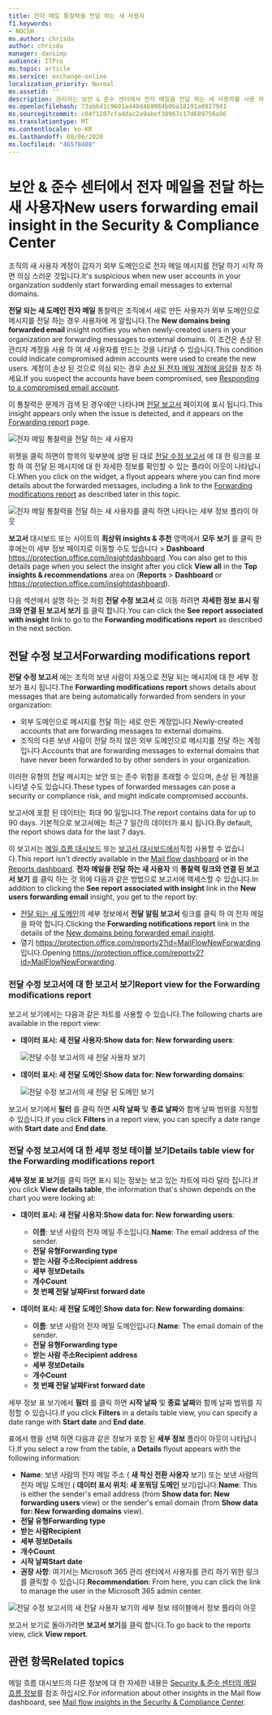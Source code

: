 ```yaml
---
title: 전자 메일 통찰력을 전달 하는 새 사용자
f1.keywords:
- NOCSH
ms.author: chrisda
author: chrisda
manager: dansimp
audience: ITPro
ms.topic: article
ms.service: exchange-online
localization_priority: Normal
ms.assetid: ''
description: 관리자는 보안 & 준수 센터에서 전자 메일을 전달 하는 새 사용자를 사용 하 여 조직의 사용자가 새 도메인으로 메시지를 전달 하는 경우 조사 하는 방법을 배울 수 있습니다.
ms.openlocfilehash: 73ab6d1c9601ad40d469984b0ba18191a0917941
ms.sourcegitcommit: c04f1207cfaddac2a9abef38967c17d689756a96
ms.translationtype: MT
ms.contentlocale: ko-KR
ms.lasthandoff: 08/06/2020
ms.locfileid: "46578408"
---
```

# <a name="new-users-forwarding-email-insight-in-the-security--compliance-center"></a><span data-ttu-id="e8351-103">보안 & 준수 센터에서 전자 메일을 전달 하는 새 사용자</span><span class="sxs-lookup"><span data-stu-id="e8351-103">New users forwarding email insight in the Security & Compliance Center</span></span>

<span data-ttu-id="e8351-104">조직의 새 사용자 계정이 갑자기 외부 도메인으로 전자 메일 메시지를 전달 하기 시작 하면 의심 스러운 것입니다.</span><span class="sxs-lookup"><span data-stu-id="e8351-104">It's suspicious when new user accounts in your organization suddenly start forwarding email messages to external domains.</span></span>

<span data-ttu-id="e8351-105">**전달 되는 새 도메인 전자 메일** 통찰력은 조직에서 새로 만든 사용자가 외부 도메인으로 메시지를 전달 하는 경우 사용자에 게 알립니다.</span><span class="sxs-lookup"><span data-stu-id="e8351-105">The **New domains being forwarded email** insight notifies you when newly-created users in your organization are forwarding messages to external domains.</span></span> <span data-ttu-id="e8351-106">이 조건은 손상 된 관리자 계정을 사용 하 여 새 사용자를 만드는 것을 나타낼 수 있습니다.</span><span class="sxs-lookup"><span data-stu-id="e8351-106">This condition could indicate compromised admin accounts were used to create the new users.</span></span> <span data-ttu-id="e8351-107">계정이 손상 된 것으로 의심 되는 경우 [손상 된 전자 메일 계정에 응답](https://docs.microsoft.com/microsoft-365/security/office-365-security/responding-to-a-compromised-email-account)을 참조 하세요.</span><span class="sxs-lookup"><span data-stu-id="e8351-107">If you suspect the accounts have been compromised, see [Responding to a compromised email account](https://docs.microsoft.com/microsoft-365/security/office-365-security/responding-to-a-compromised-email-account).</span></span>

<span data-ttu-id="e8351-108">이 통찰력은 문제가 검색 된 경우에만 나타나며 [전달 보고서](view-mail-flow-reports.md#forwarding-report) 페이지에 표시 됩니다.</span><span class="sxs-lookup"><span data-stu-id="e8351-108">This insight appears only when the issue is detected, and it appears on the [Forwarding report](view-mail-flow-reports.md#forwarding-report) page.</span></span>

![전자 메일 통찰력을 전달 하는 새 사용자](../../media/mfi-new-users-forwarding-email.png)

<span data-ttu-id="e8351-110">위젯을 클릭 하면이 항목의 뒷부분에 설명 된 대로 [전달 수정 보고서](#forwarding-modifications-report) 에 대 한 링크를 포함 하 여 전달 된 메시지에 대 한 자세한 정보를 확인할 수 있는 플라이 아웃이 나타납니다.</span><span class="sxs-lookup"><span data-stu-id="e8351-110">When you click on the widget, a flyout appears where you can find more details about the forwarded messages, including a link to the [Forwarding modifications report](#forwarding-modifications-report) as described later in this topic.</span></span>

![전자 메일 통찰력을 전달 하는 새 사용자를 클릭 하면 나타나는 세부 정보 플라이 아웃](../../media/mfi-new-users-forwarding-email-details.png)

<span data-ttu-id="e8351-112">**보고서** 대시보드 또는 사이트의 **최상위 insights & 추천** 영역에서 **모두 보기** 를 클릭 한 후에는이 세부 정보 페이지로 이동할 수도 있습니다 \> **Dashboard** <https://protection.office.com/insightdashboard> .</span><span class="sxs-lookup"><span data-stu-id="e8351-112">You can also get to this details page when you select the insight after you click **View all** in the **Top insights & recommendations** area on (**Reports** \> **Dashboard** or <https://protection.office.com/insightdashboard>).</span></span>

<span data-ttu-id="e8351-113">다음 섹션에서 설명 하는 것 처럼 **전달 수정 보고서** 로 이동 하려면 **자세한 정보 표시 링크와 연결 된 보고서 보기** 를 클릭 합니다.</span><span class="sxs-lookup"><span data-stu-id="e8351-113">You can click the **See report associated with insight** link to go to the **Forwarding modifications report** as described in the next section.</span></span>

## <a name="forwarding-modifications-report"></a><span data-ttu-id="e8351-114">전달 수정 보고서</span><span class="sxs-lookup"><span data-stu-id="e8351-114">Forwarding modifications report</span></span>

<span data-ttu-id="e8351-115">**전달 수정 보고서** 에는 조직의 보낸 사람이 자동으로 전달 되는 메시지에 대 한 세부 정보가 표시 됩니다.</span><span class="sxs-lookup"><span data-stu-id="e8351-115">The **Forwarding modifications report** shows details about messages that are being automatically forwarded from senders in your organization:</span></span>

- <span data-ttu-id="e8351-116">외부 도메인으로 메시지를 전달 하는 새로 만든 계정입니다.</span><span class="sxs-lookup"><span data-stu-id="e8351-116">Newly-created accounts that are forwarding messages to external domains.</span></span>
- <span data-ttu-id="e8351-117">조직의 다른 보낸 사람이 전달 하지 않은 외부 도메인으로 메시지를 전달 하는 계정입니다.</span><span class="sxs-lookup"><span data-stu-id="e8351-117">Accounts that are forwarding messages to external domains that have never been forwarded to by other senders in your organization.</span></span>

<span data-ttu-id="e8351-118">이러한 유형의 전달 메시지는 보안 또는 준수 위험을 초래할 수 있으며, 손상 된 계정을 나타낼 수도 있습니다.</span><span class="sxs-lookup"><span data-stu-id="e8351-118">These types of forwarded messages can pose a security or compliance risk, and might indicate compromised accounts.</span></span>

<span data-ttu-id="e8351-119">보고서에 포함 된 데이터는 최대 90 일입니다.</span><span class="sxs-lookup"><span data-stu-id="e8351-119">The report contains data for up to 90 days.</span></span> <span data-ttu-id="e8351-120">기본적으로 보고서에는 최근 7 일간의 데이터가 표시 됩니다.</span><span class="sxs-lookup"><span data-stu-id="e8351-120">By default, the report shows data for the last 7 days.</span></span>

<span data-ttu-id="e8351-121">이 보고서는 [메일 흐름 대시보드](mail-flow-insights-v2.md) 또는 [보고서 대시보드에서](view-mail-flow-reports.md)직접 사용할 수 없습니다.</span><span class="sxs-lookup"><span data-stu-id="e8351-121">This report isn't directly available in the [Mail flow dashboard](mail-flow-insights-v2.md) or in the [Reports dashboard](view-mail-flow-reports.md).</span></span> <span data-ttu-id="e8351-122">**전자 메일을 전달 하는 새 사용자** 의 **통찰력 링크와 연결 된 보고서 보기** 를 클릭 하는 것 외에 다음과 같은 방법으로 보고서에 액세스할 수 있습니다.</span><span class="sxs-lookup"><span data-stu-id="e8351-122">In addition to clicking the **See report associated with insight** link in the **New users forwarding email** insight, you get to the report by:</span></span>

- <span data-ttu-id="e8351-123">[전달 되는 새 도메인](mfi-new-domains-being-forwarded-email.md)의 세부 정보에서 **전달 알림 보고서** 링크를 클릭 하 여 전자 메일을 파악 합니다.</span><span class="sxs-lookup"><span data-stu-id="e8351-123">Clicking the **Forwarding notifications report** link in the details of the [New domains being forwarded email insight](mfi-new-domains-being-forwarded-email.md).</span></span>
- <span data-ttu-id="e8351-124">열기 <https://protection.office.com/reportv2?id=MailFlowNewForwarding> 입니다.</span><span class="sxs-lookup"><span data-stu-id="e8351-124">Opening <https://protection.office.com/reportv2?id=MailFlowNewForwarding>.</span></span>

### <a name="report-view-for-the-forwarding-modifications-report"></a><span data-ttu-id="e8351-125">전달 수정 보고서에 대 한 보고서 보기</span><span class="sxs-lookup"><span data-stu-id="e8351-125">Report view for the Forwarding modifications report</span></span>

<span data-ttu-id="e8351-126">보고서 보기에서는 다음과 같은 차트를 사용할 수 있습니다.</span><span class="sxs-lookup"><span data-stu-id="e8351-126">The following charts are available in the report view:</span></span>

- <span data-ttu-id="e8351-127">**데이터 표시: 새 전달 사용자**:</span><span class="sxs-lookup"><span data-stu-id="e8351-127">**Show data for: New forwarding users**:</span></span>

  ![전달 수정 보고서의 새 전달 사용자 보기](../../media/forwarding-modificiations-report-new-forwarding-users.png)

- <span data-ttu-id="e8351-129">**데이터 표시: 새 전달 도메인**:</span><span class="sxs-lookup"><span data-stu-id="e8351-129">**Show data for: New forwarding domains**:</span></span>

  ![전달 수정 보고서의 새 전달 된 도메인 보기](../../media/forwarding-modificiations-report-new-forwarded-domains.png)

<span data-ttu-id="e8351-131">보고서 보기에서 **필터** 를 클릭 하면 **시작 날짜** 및 **종료 날짜**와 함께 날짜 범위를 지정할 수 있습니다.</span><span class="sxs-lookup"><span data-stu-id="e8351-131">If you click **Filters** in a report view, you can specify a date range with **Start date** and **End date**.</span></span>

### <a name="details-table-view-for-the-forwarding-modifications-report"></a><span data-ttu-id="e8351-132">전달 수정 보고서에 대 한 세부 정보 테이블 보기</span><span class="sxs-lookup"><span data-stu-id="e8351-132">Details table view for the Forwarding modifications report</span></span>

<span data-ttu-id="e8351-133">**세부 정보 표 보기**를 클릭 하면 표시 되는 정보는 보고 있는 차트에 따라 달라 집니다.</span><span class="sxs-lookup"><span data-stu-id="e8351-133">If you click **View details table**, the information that's shown depends on the chart you were looking at:</span></span>

- <span data-ttu-id="e8351-134">**데이터 표시: 새 전달 사용자**:</span><span class="sxs-lookup"><span data-stu-id="e8351-134">**Show data for: New forwarding users**:</span></span>

  - <span data-ttu-id="e8351-135">**이름**: 보낸 사람의 전자 메일 주소입니다.</span><span class="sxs-lookup"><span data-stu-id="e8351-135">**Name**: The email address of the sender.</span></span>
  - <span data-ttu-id="e8351-136">**전달 유형**</span><span class="sxs-lookup"><span data-stu-id="e8351-136">**Forwarding type**</span></span>
  - <span data-ttu-id="e8351-137">**받는 사람 주소**</span><span class="sxs-lookup"><span data-stu-id="e8351-137">**Recipient address**</span></span>
  - <span data-ttu-id="e8351-138">**세부 정보**</span><span class="sxs-lookup"><span data-stu-id="e8351-138">**Details**</span></span>
  - <span data-ttu-id="e8351-139">**개수**</span><span class="sxs-lookup"><span data-stu-id="e8351-139">**Count**</span></span>
  - <span data-ttu-id="e8351-140">**첫 번째 전달 날짜**</span><span class="sxs-lookup"><span data-stu-id="e8351-140">**First forward date**</span></span>

- <span data-ttu-id="e8351-141">**데이터 표시: 새 전달 도메인**:</span><span class="sxs-lookup"><span data-stu-id="e8351-141">**Show data for: New forwarding domains**:</span></span>

  - <span data-ttu-id="e8351-142">**이름**: 보낸 사람의 전자 메일 도메인입니다.</span><span class="sxs-lookup"><span data-stu-id="e8351-142">**Name**: The email domain of the sender.</span></span>
  - <span data-ttu-id="e8351-143">**전달 유형**</span><span class="sxs-lookup"><span data-stu-id="e8351-143">**Forwarding type**</span></span>
  - <span data-ttu-id="e8351-144">**받는 사람 주소**</span><span class="sxs-lookup"><span data-stu-id="e8351-144">**Recipient address**</span></span>
  - <span data-ttu-id="e8351-145">**세부 정보**</span><span class="sxs-lookup"><span data-stu-id="e8351-145">**Details**</span></span>
  - <span data-ttu-id="e8351-146">**개수**</span><span class="sxs-lookup"><span data-stu-id="e8351-146">**Count**</span></span>
  - <span data-ttu-id="e8351-147">**첫 번째 전달 날짜**</span><span class="sxs-lookup"><span data-stu-id="e8351-147">**First forward date**</span></span>

<span data-ttu-id="e8351-148">세부 정보 표 보기에서 **필터** 를 클릭 하면 **시작 날짜** 및 **종료 날짜**와 함께 날짜 범위를 지정할 수 있습니다.</span><span class="sxs-lookup"><span data-stu-id="e8351-148">If you click **Filters** in a details table view, you can specify a date range with **Start date** and **End date**.</span></span>

<span data-ttu-id="e8351-149">표에서 행을 선택 하면 다음과 같은 정보가 포함 된 **세부 정보** 플라이 아웃이 나타납니다.</span><span class="sxs-lookup"><span data-stu-id="e8351-149">If you select a row from the table, a **Details** flyout appears with the following information:</span></span>

- <span data-ttu-id="e8351-150">**Name**: 보낸 사람의 전자 메일 주소 ( **새 착신 전환 사용자** 보기) 또는 보낸 사람의 전자 메일 도메인 ( **데이터 표시 위치: 새 포워딩 도메인** 보기)입니다.</span><span class="sxs-lookup"><span data-stu-id="e8351-150">**Name**: This is either the sender's email address (from **Show data for: New forwarding users** view) or the sender's email domain (from **Show data for: New forwarding domains** view).</span></span>
- <span data-ttu-id="e8351-151">**전달 유형**</span><span class="sxs-lookup"><span data-stu-id="e8351-151">**Forwarding type**</span></span>
- <span data-ttu-id="e8351-152">**받는 사람**</span><span class="sxs-lookup"><span data-stu-id="e8351-152">**Recipient**</span></span>
- <span data-ttu-id="e8351-153">**세부 정보**</span><span class="sxs-lookup"><span data-stu-id="e8351-153">**Details**</span></span>
- <span data-ttu-id="e8351-154">**개수**</span><span class="sxs-lookup"><span data-stu-id="e8351-154">**Count**</span></span>
- <span data-ttu-id="e8351-155">**시작 날짜**</span><span class="sxs-lookup"><span data-stu-id="e8351-155">**Start date**</span></span>
- <span data-ttu-id="e8351-156">**권장 사항**: 여기서는 Microsoft 365 관리 센터에서 사용자를 관리 하기 위한 링크를 클릭할 수 있습니다.</span><span class="sxs-lookup"><span data-stu-id="e8351-156">**Recommendation**: From here, you can click the link to manage the user in the Microsoft 365 admin center.</span></span>

![전달 수정 보고서의 새 전달 사용자 보기의 세부 정보 테이블에서 정보 플라이 아웃](../../media/mfi-forwarding-modifications-report-new-forwarding-users-view-details-table-details.png)

<span data-ttu-id="e8351-158">보고서 보기로 돌아가려면 **보고서 보기**를 클릭 합니다.</span><span class="sxs-lookup"><span data-stu-id="e8351-158">To go back to the reports view, click **View report**.</span></span>

## <a name="related-topics"></a><span data-ttu-id="e8351-159">관련 항목</span><span class="sxs-lookup"><span data-stu-id="e8351-159">Related topics</span></span>

<span data-ttu-id="e8351-160">메일 흐름 대시보드의 다른 정보에 대 한 자세한 내용은 [Security & 준수 센터의 메일 흐름 정보](mail-flow-insights-v2.md)를 참조 하십시오.</span><span class="sxs-lookup"><span data-stu-id="e8351-160">For information about other insights in the Mail flow dashboard, see [Mail flow insights in the Security & Compliance Center](mail-flow-insights-v2.md).</span></span>
